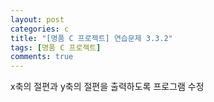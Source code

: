 ```yaml
---
layout: post
categories: c
title: "[명품 C 프로젝트] 연습문제 3.3.2"
tags: [명품 C 프로젝트]
comments: true
---
```


x축의 절편과 y축의 절편을 출력하도록 프로그램 수정

<script src="https://gist.github.com/Junhyeon2/b4986d3d575d6ac72d165b93f56af2bc.js"></script>
